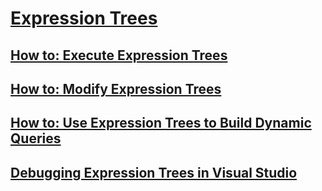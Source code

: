 # [Expression Trees](index.md)
## [How to: Execute Expression Trees](how-to-execute-.md)
## [How to: Modify Expression Trees](how-to-modify-.md)
## [How to: Use Expression Trees to Build Dynamic Queries](how-to-use--to-build-dynamic-queries.md)
## [Debugging Expression Trees in Visual Studio](debugging--in-visual-studio.md)

